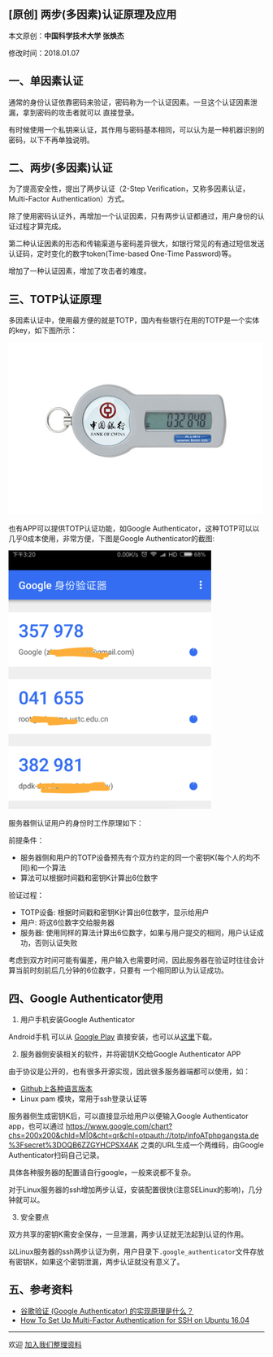 ## [原创] 两步(多因素)认证原理及应用

本文原创：**中国科学技术大学 张焕杰**

修改时间：2018.01.07

## 一、单因素认证

通常的身份认证依靠密码来验证，密码称为一个认证因素。一旦这个认证因素泄漏，拿到密码的攻击者就可以
直接登录。

有时候使用一个私钥来认证，其作用与密码基本相同，可以认为是一种机器识别的密码，以下不再单独说明。

## 二、两步(多因素)认证

为了提高安全性，提出了两步认证（2-Step Verification，又称多因素认证，Multi-Factor Authentication）方式。

除了使用密码认证外，再增加一个认证因素，只有两步认证都通过，用户身份的认证过程才算完成。

第二种认证因素的形态和传输渠道与密码差异很大，如银行常见的有通过短信发送认证码，定时变化的数字token(Time-based One-Time Password)等。

增加了一种认证因素，增加了攻击者的难度。

## 三、TOTP认证原理

多因素认证中，使用最方便的就是TOTP，国内有些银行在用的TOTP是一个实体的key，如下图所示：

![eky](ekey.jpg)

也有APP可以提供TOTP认证功能，如Google Authenticator，这种TOTP可以以几乎0成本使用，非常方便，下图是Google Authenticator的截图:

![ga](ga.png)

服务器侧认证用户的身份时工作原理如下：

前提条件：
* 服务器侧和用户的TOTP设备预先有个双方约定的同一个密钥K(每个人的均不同)和一个算法
* 算法可以根据时间戳和密钥K计算出6位数字

验证过程：
* TOTP设备: 根据时间戳和密钥K计算出6位数字，显示给用户
* 用户: 将这6位数字交给服务器
* 服务器: 使用同样的算法计算出6位数字，如果与用户提交的相同，用户认证成功，否则认证失败

考虑到双方时间可能有偏差，用户输入也需要时间，因此服务器在验证时往往会计算当前时刻前后几分钟的6位数字，只要有
一个相同即认为认证成功。

## 四、Google Authenticator使用

1. 用户手机安装Google Authenticator

Android手机 可以从 [Google Play](https://play.google.com/store/apps/details?id=com.google.android.apps.authenticator2) 直接安装，也可以从[这里](http://lastpass.com/google-authenticator.apk)下载。

2. 服务器侧安装相关的软件，并将密钥K交给Google Authenticator APP

由于协议是公开的，也有很多开源实现，因此很多服务器端都可以使用，如：
* [Github上各种语言版本](https://github.com/search?utf8=%E2%9C%93&q=GoogleAuthenticator&type=)
* Linux pam 模块，常用于ssh登录认证等

服务器侧生成密钥K后，可以直接显示给用户以便输入Google Authenticator app，也可以通过 
https://www.google.com/chart?chs=200x200&chld=M|0&cht=qr&chl=otpauth://totp/infoATphpgangsta.de%3Fsecret%3DOQB6ZZGYHCPSX4AK 之类的URL生成一个两维码，由Google Authenticator扫码自己记录。

具体各种服务器的配置请自行google，一般来说都不复杂。

对于Linux服务器的ssh增加两步认证，安装配置很快(注意SELinux的影响)，几分钟就可以。

3. 安全要点

双方共享的密钥K需安全保存，一旦泄漏，两步认证就无法起到认证的作用。

以Linux服务器的ssh两步认证为例，用户目录下`.google_authenticator`文件存放有密钥K，如果这个密钥泄漏，两步认证就没有意义了。

## 五、参考资料

* [谷歌验证 (Google Authenticator) 的实现原理是什么？](https://www.zhihu.com/question/20462696)
* [How To Set Up Multi-Factor Authentication for SSH on Ubuntu 16.04](https://www.digitalocean.com/community/tutorials/how-to-set-up-multi-factor-authentication-for-ssh-on-ubuntu-16-04)

***
欢迎 [加入我们整理资料](https://github.com/bg6cq/ITTS)
